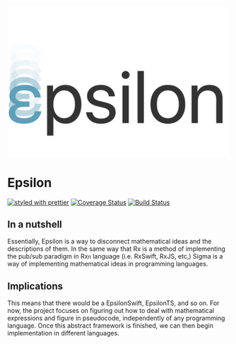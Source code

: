 ![Epsilon Project](assets/epsilon.png)

# Epsilon
[![styled with prettier](https://img.shields.io/badge/styled_with-prettier-ff69b4.svg)](https://github.com/prettier/prettier)
[![Coverage Status](https://coveralls.io/repos/github/rishiosaur/SigmaTS/badge.svg?branch=master)](https://coveralls.io/github/rishiosaur/SigmaTS?branch=master)
[![Build Status](https://travis-ci.org/rishiosaur/Epsilon.svg?branch=master)](https://travis-ci.org/rishiosaur/Epsilon)

## In a nutshell
Essentially, Epsilon is a way to disconnect mathematical ideas and the descriptions of them. In the same way that Rx is a method of implementing the pub/sub paradigm in Rx`n` language (i.e. RxSwift, RxJS, etc,) Sigma is a way of implementing mathematical ideas in programming languages.

## Implications
This means that there would be a EpsilonSwift, EpsilonTS, and so on. For now, the project focuses on figuring out how to deal with mathematical expressions and figure in pseudocode, independently of any programming language. Once this abstract framework is finished, we can then begin implementation in different languages.
